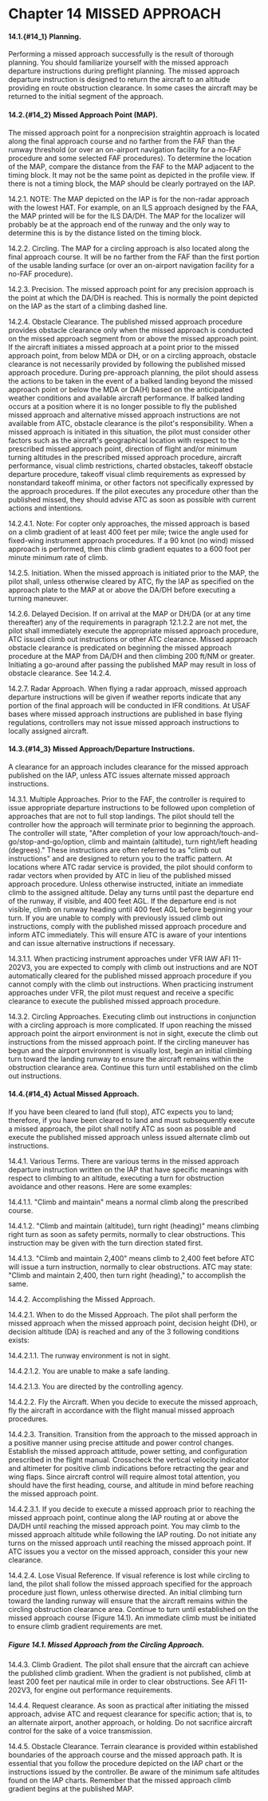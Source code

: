 # Chapter 14 MISSED APPROACH

#### 14.1.{#14_1} Planning.

Performing a missed approach successfully is the result of thorough planning. You should familiarize yourself with the missed approach departure instructions during preflight planning. The missed approach departure instruction is designed to return the aircraft to an altitude providing en route obstruction clearance. In some cases the aircraft may be returned to the initial segment of the approach.

#### 14.2.{#14_2} Missed Approach Point (MAP).

The missed approach point for a nonprecision straightin approach is located along the final approach course and no farther from the FAF than the runway threshold (or over an on-airport navigation facility for a no-FAF procedure and some selected FAF procedures). To determine the location of the MAP, compare the distance from the FAF to the MAP adjacent to the timing block. It may not be the same point as depicted in the profile view. If there is not a timing block, the MAP should be clearly portrayed on the IAP.

14.2.1. NOTE: The MAP depicted on the IAP is for the non-radar approach with the lowest HAT. For example, on an ILS approach designed by the FAA, the MAP printed will be for the ILS DA/DH. The MAP for the localizer will probably be at the approach end of the runway and the only way to determine this is by the distance listed on the timing block.

14.2.2. Circling. The MAP for a circling approach is also located along the final approach course. It will be no farther from the FAF than the first portion of the usable landing surface (or over an on-airport navigation facility for a no-FAF procedure).

14.2.3. Precision. The missed approach point for any precision approach is the point at which the DA/DH is reached. This is normally the point depicted on the IAP as the start of a climbing dashed line.

14.2.4. Obstacle Clearance. The published missed approach procedure provides obstacle clearance only when the missed approach is conducted on the missed approach segment from or above the missed approach point. If the aircraft initiates a missed approach at a point prior to the missed approach point, from below MDA or DH, or on a circling approach, obstacle clearance is not necessarily provided by following the published missed approach procedure. During pre-approach planning, the pilot should assess the actions to be taken in the event of a balked landing beyond the missed approach point or below the MDA or DA(H) based on the anticipated weather conditions and available aircraft performance. If balked landing occurs at a position where it is no longer possible to fly the published missed approach and alternative missed approach instructions are not available from ATC, obstacle clearance is the pilot's responsibility. When a missed approach is initiated in this situation, the pilot must consider other factors such as the aircraft's geographical location with respect to the prescribed missed approach point, direction of flight and/or minimum turning altitudes in the prescribed missed approach procedure, aircraft performance, visual climb restrictions, charted obstacles, takeoff obstacle departure procedure, takeoff visual climb requirements as expressed by nonstandard takeoff minima, or other factors not specifically expressed by the approach procedures. If the pilot executes any procedure other than the published missed, they should advise ATC as soon as possible with current actions and intentions.

14.2.4.1. Note: For copter only approaches, the missed approach is based on a climb gradient of at least 400 feet per mile; twice the angle used for fixed-wing instrument approach procedures. If a 90 knot (no wind) missed approach is performed, then this climb gradient equates to a 600 foot per minute minimum rate of climb.

14.2.5. Initiation. When the missed approach is initiated prior to the MAP, the pilot shall, unless otherwise cleared by ATC, fly the IAP as specified on the approach plate to the MAP at or above the DA/DH before executing a turning maneuver.

14.2.6. Delayed Decision. If on arrival at the MAP or DH/DA (or at any time thereafter) any of the requirements in paragraph 12.1.2.2 are not met, the pilot shall immediately execute the appropriate missed approach procedure, ATC issued climb out instructions or other ATC clearance. Missed approach obstacle clearance is predicated on beginning the missed approach procedure at the MAP from DA/DH and then climbing 200 ft/NM or greater. Initiating a go-around after passing the published MAP may result in loss of obstacle clearance. See 14.2.4.

14.2.7. Radar Approach. When flying a radar approach, missed approach departure instructions will be given if weather reports indicate that any portion of the final approach will be conducted in IFR conditions. At USAF bases where missed approach instructions are published in base flying regulations, controllers may not issue missed approach instructions to locally assigned aircraft.

#### 14.3.{#14_3} Missed Approach/Departure Instructions.

A clearance for an approach includes clearance for the missed approach published on the IAP, unless ATC issues alternate missed approach instructions.

14.3.1. Multiple Approaches. Prior to the FAF, the controller is required to issue appropriate departure instructions to be followed upon completion of approaches that are not to full stop landings. The pilot should tell the controller how the approach will terminate prior to beginning the approach. The controller will state, "After completion of your low approach/touch-and-go/stop-and-go/option, climb and maintain (altitude), turn right/left heading (degrees)." These instructions are often referred to as "climb out instructions" and are designed to return you to the traffic pattern. At locations where ATC radar service is provided, the pilot should conform to radar vectors when provided by ATC in lieu of the published missed approach procedure. Unless otherwise instructed, initiate an immediate climb to the assigned altitude. Delay any turns until past the departure end of the runway, if visible, and 400 feet AGL. If the departure end is not visible, climb on runway heading until 400 feet AGL before beginning your turn. If you are unable to comply with previously issued climb out instructions, comply with the published missed approach procedure and inform ATC immediately. This will ensure ATC is aware of your intentions and can issue alternative instructions if necessary.

14.3.1.1. When practicing instrument approaches under VFR IAW AFI 11-202V3, you are expected to comply with climb out instructions and are NOT automatically cleared for the published missed approach procedure if you cannot comply with the climb out instructions. When practicing instrument approaches under VFR, the pilot must request and receive a specific clearance to execute the published missed approach procedure.


14.3.2. Circling Approaches. Executing climb out instructions in conjunction with a circling approach is more complicated. If upon reaching the missed approach point the airport environment is not in sight, execute the climb out instructions from the missed approach point. If the circling maneuver has begun and the airport environment is visually lost, begin an initial climbing turn toward the landing runway to ensure the aircraft remains within the obstruction clearance area. Continue this turn until established on the climb out instructions.

#### 14.4.{#14_4} Actual Missed Approach.

If you have been cleared to land (full stop), ATC expects you to land; therefore, if you have been cleared to land and must subsequently execute a missed approach, the pilot shall notify ATC as soon as possible and execute the published missed approach unless issued alternate climb out instructions.

14.4.1. Various Terms. There are various terms in the missed approach departure instruction written on the IAP that have specific meanings with respect to climbing to an altitude, executing a turn for obstruction avoidance and other reasons. Here are some examples:

14.4.1.1. "Climb and maintain" means a normal climb along the prescribed course.

14.4.1.2. "Climb and maintain (altitude), turn right (heading)" means climbing right turn as soon as safety permits, normally to clear obstructions. This instruction may be given with the turn direction stated first.

14.4.1.3. "Climb and maintain 2,400" means climb to 2,400 feet before ATC will issue a turn instruction, normally to clear obstructions. ATC may state: "Climb and maintain 2,400, then turn right (heading)," to accomplish the same.

14.4.2. Accomplishing the Missed Approach.

14.4.2.1. When to do the Missed Approach. The pilot shall perform the missed approach when the missed approach point, decision height (DH), or decision altitude (DA) is reached and any of the 3 following conditions exists:

14.4.2.1.1. The runway environment is not in sight.

14.4.2.1.2. You are unable to make a safe landing.

14.4.2.1.3. You are directed by the controlling agency.

14.4.2.2. Fly the Aircraft. When you decide to execute the missed approach, fly the aircraft in accordance with the flight manual missed approach procedures.

14.4.2.3. Transition. Transition from the approach to the missed approach in a positive manner using precise attitude and power control changes. Establish the missed approach attitude, power setting, and configuration prescribed in the flight manual. Crosscheck the vertical velocity indicator and altimeter for positive climb indications before retracting the gear and wing flaps. Since aircraft control will require almost total attention, you should have the first heading, course, and altitude in mind before reaching the missed approach point.

14.4.2.3.1. If you decide to execute a missed approach prior to reaching the missed approach point, continue along the IAP routing at or above the DA/DH until reaching the missed approach point. You may climb to the missed approach altitude while following the IAP routing. Do not initiate any turns on the missed approach until reaching the missed approach point. If ATC issues you a vector on the missed approach, consider this your new clearance.

14.4.2.4. Lose Visual Reference. If visual reference is lost while circling to land, the pilot shall follow the missed approach specified for the approach procedure just flown, unless otherwise directed. An initial climbing turn toward the landing runway will ensure that the aircraft remains within the circling obstruction clearance area. Continue to turn until established on the missed approach course (Figure 14.1). An immediate climb must be initiated to ensure climb gradient requirements are met.

##### Figure 14.1. Missed Approach from the Circling Approach.

14.4.3. Climb Gradient. The pilot shall ensure that the aircraft can achieve the published climb gradient. When the gradient is not published, climb at least 200 feet per nautical mile in order to clear obstructions. See AFI 11-202V3, for engine out performance requirements.

14.4.4. Request clearance. As soon as practical after initiating the missed approach, advise ATC and request clearance for specific action; that is, to an alternate airport, another approach, or holding. Do not sacrifice aircraft control for the sake of a voice transmission.

14.4.5. Obstacle Clearance. Terrain clearance is provided within established boundaries of the approach course and the missed approach path. It is essential that you follow the procedure depicted on the IAP chart or the instructions issued by the controller. Be aware of the minimum safe altitudes found on the IAP charts. Remember that the missed approach climb gradient begins at the published MAP.